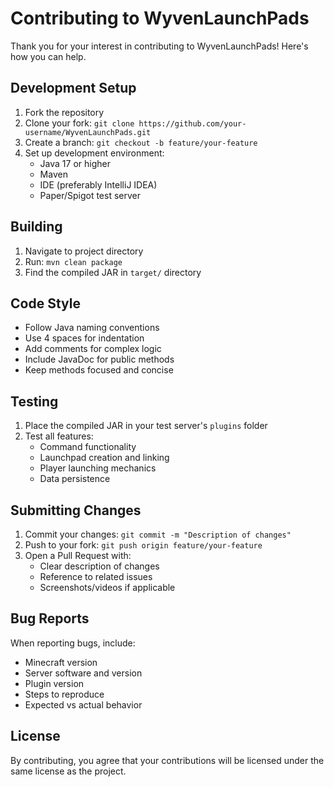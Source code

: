 # Contributing to WyvenLaunchPads

Thank you for your interest in contributing to WyvenLaunchPads! Here's how you can help.

## Development Setup

1. Fork the repository
2. Clone your fork: `git clone https://github.com/your-username/WyvenLaunchPads.git`
3. Create a branch: `git checkout -b feature/your-feature`
4. Set up development environment:
    - Java 17 or higher
    - Maven
    - IDE (preferably IntelliJ IDEA)
    - Paper/Spigot test server

## Building

1. Navigate to project directory
2. Run: `mvn clean package`
3. Find the compiled JAR in `target/` directory

## Code Style

- Follow Java naming conventions
- Use 4 spaces for indentation
- Add comments for complex logic
- Include JavaDoc for public methods
- Keep methods focused and concise

## Testing

1. Place the compiled JAR in your test server's `plugins` folder
2. Test all features:
    - Command functionality
    - Launchpad creation and linking
    - Player launching mechanics
    - Data persistence

## Submitting Changes

1. Commit your changes: `git commit -m "Description of changes"`
2. Push to your fork: `git push origin feature/your-feature`
3. Open a Pull Request with:
    - Clear description of changes
    - Reference to related issues
    - Screenshots/videos if applicable

## Bug Reports

When reporting bugs, include:

- Minecraft version
- Server software and version
- Plugin version
- Steps to reproduce
- Expected vs actual behavior

## License

By contributing, you agree that your contributions will be licensed under the same license as the project.